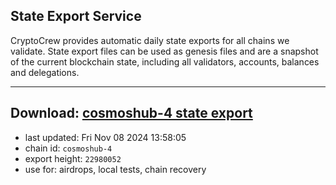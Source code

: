 ## State Export Service
CryptoCrew provides automatic daily state exports for all chains we validate. State export files can be used as genesis files and are a snapshot of the current blockchain state, including all validators, accounts, balances and delegations.

---
**Download: [cosmoshub-4 state export](https://dl-eu2.ccvalidators.com/SERVICE/cosmoshub/cosmoshub-4_export_22980052.json)**
---

- last updated: Fri Nov 08 2024 13:58:05
- chain id: `cosmoshub-4`
- export height: `22980052`
- use for: airdrops, local tests, chain recovery
